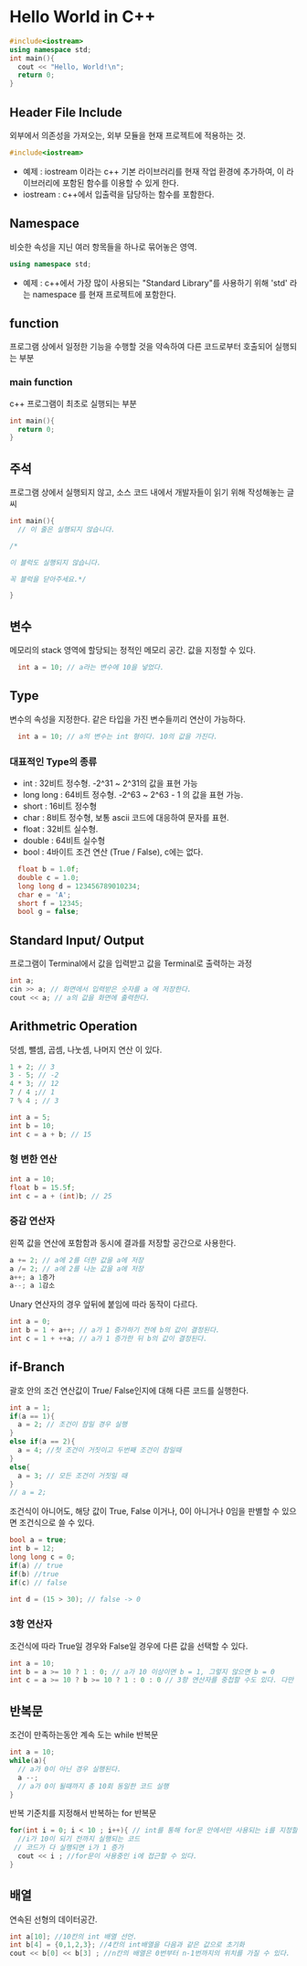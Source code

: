 # Hello World in C++

```c++
#include<iostream>
using namespace std;
int main(){
  cout << "Hello, World!\n";
  return 0;
}
```


## Header File Include
외부에서 의존성을 가져오는, 외부 모듈을 현재 프로젝트에 적용하는 것.
```c++
#include<iostream>
```
- 예제 : iostream 이라는 c++ 기본 라이브러리를 현재 작업 환경에 추가하여, 이 라이브러리에 포함된 함수를 이용할 수 있게 한다.
- iostream : c++에서 입출력을 담당하는 함수를 포함한다.


## Namespace
비슷한 속성을 지닌 여러 항목들을 하나로 묶어놓은 영역.
```c++
using namespace std;
```

- 예제 : c++에서 가장 많이 사용되는 "Standard Library"를 사용하기 위해 'std' 라는 namespace 를 현재 프로젝트에 포함한다.

## function
프로그램 상에서 일정한 기능을 수행할 것을 약속하여 다른 코드로부터 호출되어 실행되는 부분

### main function
c++ 프로그램이 최초로 실행되는 부분
```c++
int main(){
  return 0;
}
```

## 주석

프로그램 상에서 실행되지 않고, 소스 코드 내에서 개발자들이 읽기 위해 작성해놓는 글씨

```c++
int main(){
  // 이 줄은 실행되지 않습니다.

/*

이 블럭도 실행되지 않습니다.

꼭 블럭을 닫아주세요.*/

}
```

## 변수

메모리의 stack 영역에 할당되는 정적인 메모리 공간. 값을 지정할 수 있다.

```c++
  int a = 10; // a라는 변수에 10을 넣었다.
```

## Type
변수의 속성을 지정한다. 같은 타입을 가진 변수들끼리 연산이 가능하다.

```c++
  int a = 10; // a의 변수는 int 형이다. 10의 값을 가진다.
```

### 대표적인 Type의 종류

- int : 32비트 정수형. -2^31 ~ 2^31의 값을 표현 가능
- long long : 64비트 정수형. -2^63 ~ 2^63 - 1 의 값을 표현 가능.
- short : 16비트 정수형
- char : 8비트 정수형, 보통 ascii 코드에 대응하여 문자를 표현.
- float : 32비트 실수형.
- double : 64비트 실수형
- bool : 4바이트 조건 연산 (True / False), c에는 없다.

```c++
  float b = 1.0f;
  double c = 1.0;
  long long d = 123456789010234;
  char e = 'A';
  short f = 12345;
  bool g = false;
```

## Standard Input/ Output
프로그램이 Terminal에서 값을 입력받고 값을 Terminal로 출력하는 과정

```c++
int a;
cin >> a; // 화면에서 입력받은 숫자를 a 에 저장한다.
cout << a; // a의 값을 화면에 출력한다.
```

## Arithmetric Operation
덧셈, 뺄셈, 곱셈, 나눗셈, 나머지 연산 이 있다.
```c++
1 + 2; // 3
3 - 5; // -2
4 * 3; // 12
7 / 4 ;// 1
7 % 4 ; // 3

int a = 5;
int b = 10;
int c = a + b; // 15
```

### 형 변한 연산
```c++
int a = 10;
float b = 15.5f;
int c = a + (int)b; // 25
```

### 증감 연산자
왼쪽 값을 연산에 포함함과 동시에 결과를 저장할 공간으로 사용한다.

```c++
a += 2; // a에 2를 더한 값을 a에 저장
a /= 2; // a에 2를 나눈 값을 a에 저장
a++; a 1증가
a--; a 1감소
```
Unary 연산자의 경우 앞뒤에 붙임에 따라 동작이 다르다.

```c++
int a = 0;
int b = 1 + a++; // a가 1 증가하기 전에 b의 값이 결정된다.
int c = 1 + ++a; // a가 1 증가한 뒤 b의 값이 결정된다.
``` 

## if-Branch
괄호 안의 조건 연산값이 True/ False인지에 대해 다른 코드를 실행한다.
```c++
int a = 1;
if(a == 1){
  a = 2; // 조건이 참일 경우 실행
}
else if(a == 2){
  a = 4; //첫 조건이 거짓이고 두번째 조건이 참일때
}
else{
  a = 3; // 모든 조건이 거짓일 때
}
// a = 2;
```

조건식이 아니어도, 해당 값이 True, False 이거나, 0이 아니거나 0임을 판별할 수 있으면
조건식으로 쓸 수 있다.

```c++
bool a = true;
int b = 12;
long long c = 0;
if(a) // true
if(b) //true
if(c) // false

int d = (15 > 30); // false -> 0
```

### 3항 연산자

조건식에 따라 True일 경우와 False일 경우에 다른 값을 선택할 수 있다.
```c++
int a = 10;
int b = a >= 10 ? 1 : 0; // a가 10 이상이면 b = 1, 그렇지 않으면 b = 0
int c = a >= 10 ? b >= 10 ? 1 : 0 : 0 // 3항 연산자를 중첩할 수도 있다. 다만 햇갈릴 수 있으니 괄호를 통해 적당히 묶어준다.
```

## 반복문

조건이 만족하는동안 계속 도는 while 반복문
```c++
int a = 10;
while(a){
  // a가 0이 아닌 경우 실행된다.
  a --;
  // a가 0이 될때까지 총 10회 동일한 코드 실행
}
```

반복 기준치를 지정해서 반복하는 for 반복문
```c++
for(int i = 0; i < 10 ; i++){ // int를 통해 for문 안에서만 사용되는 i를 지정할 수도 있고, 외부에 있는 변수도 사용할 수 있다.
  //i가 10이 되기 전까지 실행되는 코드
 // 코드가 다 실행되면 i가 1 증가
  cout << i ; //for문이 사용중인 i에 접근할 수 있다.
}
```

## 배열
연속된 선형의 데이터공간.
```c++
int a[10]; //10칸의 int 배열 선언.
int b[4] = {0,1,2,3}; //4칸의 int배열을 다음과 같은 값으로 초기화
cout << b[0] << b[3] ; //n칸의 배열은 0번부터 n-1번까지의 위치를 가질 수 있다.
```



